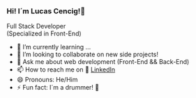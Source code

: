 ### Hi! I´m Lucas Cencig!👋

Full Stack Developer <br>
(Specialized in Front-End)

- 🌱 I’m currently learning ...
- 👯 I’m looking to collaborate on new side projects!
- 💬 Ask me about web development (Front-End && Back-End)
- 📫 How to reach me on 🔗 [LinkedIn](https://www.linkedin.com/in/lucas-cencig-aa4a001b6/)
- 😄 Pronouns: He/Him
- ⚡ Fun fact: I´m a drummer! 🥁 


